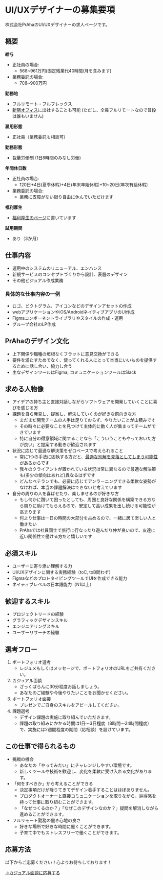 # UI/UXデザイナーの募集要項
株式会社PrAhaのUI/UXデザイナーの求人ページです。

## 概要
**給与**
- 正社員の場合: 
  - 566~961万円(固定残業代40時間/月を含みます)
- 業務委託の場合: 
  - 708~900万円

**勤務地**
- フルリモート・フルフレックス
- [新宿オフィス](https://maps.app.goo.gl/75hvGjR9YnnGvvxj8)に出社することも可能 (ただし、全員フルリモートなので普段は誰もいません)

**雇用形態**
- 正社員（業務委託も相談可）

**勤務形態**
- 裁量労働制 (1日8時間のみなし労働)

**年間休日数**
- 正社員の場合: 
  - 120日+4日(夏季休暇)+4日(年末年始休暇)+10~20日(年次有給休暇)
- 業務委託の場合: 
  - 業務に支障がない限り自由に休んでいただけます

**福利厚生**
- [福利厚生のページ](/benefits)に書いています

**試用期間**
- あり（3か月）

## 仕事内容
 - 運用中のシステムのリニューアル、エンハンス
 - 新規サービスのコンセプトづくりから設計、表層のデザイン
 - その他ビジュアル作成業務

### 具体的な仕事内容の一例
 - ロゴ、ピクトグラム、アイコンなどのデザインアセットの作成
 - webアプリケーションやiOS/AndroidネイティブアプリのUI作成
 - Figmaコンポーネントライブラリやスタイルの作成・運用
 - グループ会社のLP作成

## PrAhaのデザイン文化
 - 上下関係や職種の垣根なくフラットに意見交換ができる
 - 要件を満たすためでなく、使ってくれる人にとって本当にいいものを提供するために話し合い、協力し合う
 - 主なデザインツールはFigma, コミュニケーションツールはSlack

## 求める人物像
- アイデアの持ち主と直接対話しながらソフトウェアを開発していくことに喜びを感じる方
- 課題を自ら発見し、提案し、解決していくのが好きな前向きな方
  - まだまだ開発チームの人手は足りておらず、やりたいことが山積みです
  - その時々に必要なことを見つけて主体的に動く人が集まってチームができています
  - 特に自分の得意領域に関することなら「こういうこともやっておいた方が良い」と提案する動きが歓迎されます
- 状況に応じて最適な解決策をゼロベースで考えられること
  - 常に1つの手法に固執する方だと、[最適な別解を見落としてしまう可能性があるから](https://www.google.com/search?q=%E3%83%8F%E3%83%B3%E3%83%9E%E3%83%BC%E3%81%97%E3%81%8B%E6%8C%81%E3%81%A3%E3%81%A6%E3%81%84%E3%81%AA%E3%81%91%E3%82%8C%E3%81%B0%E5%85%A8%E3%81%A6%E3%81%8C%E9%87%98%E3%81%AE%E3%82%88%E3%81%86%E3%81%AB%E8%A6%8B%E3%81%88%E3%82%8B&oq=%E3%83%8F%E3%83%B3%E3%83%9E%E3%83%BC%E3%81%97%E3%81%8B%E6%8C%81%E3%81%A3%E3%81%A6%E3%81%84%E3%81%AA%E3%81%91%E3%82%8C%E3%81%B0%E5%85%A8%E3%81%A6%E3%81%8C%E9%87%98%E3%81%AE%E3%82%88%E3%81%86%E3%81%AB%E8%A6%8B%E3%81%88%E3%82%8B&aqs=chrome..69i57.6400j0j4&sourceid=chrome&ie=UTF-8)です
  - 我々のクライアントが置かれている状況は常に異なるので最適な解決策も(多少の傾向はあれど)異なるはずです
  - どんなベテランでも、必要に応じてアンラーニングできる柔軟な姿勢がなければ、本当の課題解決はできないと考えています
- 自分の周りの人を喜ばせたり、楽しませるのが好きな方
  - もし何かに躓いて困ったとしても、周囲と良好な関係を構築できる方なら周りに助けてもらえるので、安定して高い成果を出し続ける可能性が高まります
  - 何より仕事は一日の時間の大部分を占めるので、一緒に居て楽しい人と働きたい
  - PrAhaでは社員同士で旅行に行なったり遊んだり仲が良いので、友達に近い関係性で働ける方だと嬉しいです

## 必須スキル
- ユーザーに寄り添い理解する力
- UI/UXデザインに関する実務経験（toC, toB問わず）
- FigmaなどのプロトタイピングツールでUIを作成できる能力
- ネイティブレベルの日本語能力（N1以上）

## 歓迎するスキル
- プロジェクトリードの経験
- グラフィックデザインスキル
- エンジニアリングスキル
- ユーザーリサーチの経験

## 選考フロー
1. ポートフォリオ選考
   - レジュメもしくはメッセージで、ポートフォリオのURLをご共有ください。
2. カジュアル面談
   - ざっくばらんに30分程度お話しましょう。
   - あなたのご経験や今後やりたいことをお聞かせください。
3. ポートフォリオ面接
   - プレゼンでご自身のスキルをアピールしてください。
4. 課題選考
   - デザイン課題の実施に取り組んでいただきます。
   - 課題の取り組みにかかる時間は1日～3日程度（8時間～24時間程度）で、実施には2週間程度の期間（応相談）を設けています。

## この仕事で得られるもの
 - 挑戦の機会
   - あなたの「やってみたい」にチャレンジしやすい環境です。
   - 新しくツールや技術を歓迎し、変化を柔軟に受け入れる文化があります。
 - 「何をすべきか」から考えることができる
   - 決定事項だけが降りてきてデザイン着手することはほぼありません。
   - プロダクトオーナーと直接コミュニケーションを取りながら、納得感を持って仕事に取り組むことができます。
   - 「なぜつくるのか？」「なぜこのデザインなのか？」疑問を解消しながら進めることができます。
 - フルリモート勤務の働き心地の良さ
   -  好きな場所で好きな時間に働くことができます。
   - 子育て中でもストレスフリーで働くことができます。

## 応募方法
以下からご応募ください！心よりお待ちしております！

[→カジュアル面談に応募する](https://docs.google.com/forms/d/1whmNgig8TKm8qTvAAYm5xjYE-3twTW8IIIen1ZMlyZE/viewform)